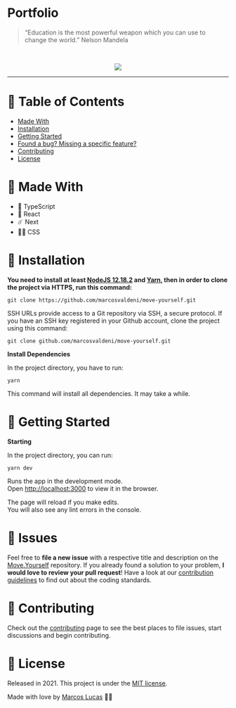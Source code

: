 # Portfolio

> “Education is the most powerful weapon which you can use to change the world.” Nelson Mandela

<br />
<p align="center"><img src=".github/portfolio.gif?raw=true"/></p>

---

# :pushpin: Table of Contents
* [Made With](#rocket-made-with)
* [Installation](#construction_worker-installation)
* [Getting Started](#runner-getting-started)
* [Found a bug? Missing a specific feature?](#bug-issues)
* [Contributing](#tada-contributing)
* [License](#closed_book-license)

# :rocket: Made With

* 💠 TypeScript
* 💫 React
* ☄️ Next
* 💅🏻 CSS

# :construction_worker: Installation

**You need to install at least [NodeJS 12.18.2](https://nodejs.org/) and [Yarn](https://classic.yarnpkg.com/en/docs/install/), then in order to clone the project via HTTPS, run this command:**

```git clone https://github.com/marcosvaldeni/move-yourself.git```

SSH URLs provide access to a Git repository via SSH, a secure protocol. If you have an SSH key registered in your Github account, clone the project using this command:

```git clone github.com/marcosvaldeni/move-yourself.git```

**Install Dependencies**

In the project directory, you have to run:

`yarn`

This command will install all dependencies. It may take a while.

# :runner: Getting Started

**Starting**

In the project directory, you can run:

`yarn dev`

Runs the app in the development mode.\
Open [http://localhost:3000](http://localhost:3000) to view it in the browser.

The page will reload if you make edits.\
You will also see any lint errors in the console.

# :bug: Issues

Feel free to **file a new issue** with a respective title and description on the [Move.Yourself](https://github.com/marcosvaldeni/move-yourself/issues) repository. If you already found a solution to your problem, **I would love to review your pull request**! Have a look at our [contribution guidelines](https://github.com/marcosvaldeni/move-yourself/blob/master/CONTRIBUTING.md) to find out about the coding standards.

# :tada: Contributing

Check out the [contributing](https://github.com/marcosvaldeni/move-yourself/blob/master/CONTRIBUTING.md) page to see the best places to file issues, start discussions and begin contributing.

# :closed_book: License

Released in 2021.
This project is under the [MIT license](https://github.com/marcosvaldeni/move-yourself/blob/master/LICENSE).

Made with love by [Marcos Lucas](https://github.com/marcosvaldeni) 💚🚀